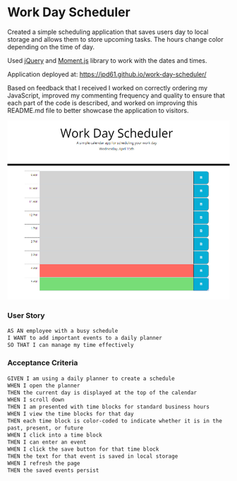 # Work Day Scheduler

Created a simple scheduling application that saves users day to local storage and allows them to store upcoming tasks. The hours change color depending on the time of day. 

Used [jQuery](https://jquery.com/) and [Moment.js](https://momentjs.com/) library to work with the dates and times.

Application deployed at: https://jpd61.github.io/work-day-scheduler/

Based on feedback that I received I worked on correctly ordering my JavaScript, improved my commenting frequency and quality to ensure that each part of the code is described, and worked on improving this README.md file to better showcase the application to visitors.

<img src="./assets/screenshot.PNG/">


### User Story
```
AS AN employee with a busy schedule
I WANT to add important events to a daily planner
SO THAT I can manage my time effectively
```

### Acceptance Criteria
```
GIVEN I am using a daily planner to create a schedule
WHEN I open the planner
THEN the current day is displayed at the top of the calendar
WHEN I scroll down
THEN I am presented with time blocks for standard business hours
WHEN I view the time blocks for that day
THEN each time block is color-coded to indicate whether it is in the past, present, or future
WHEN I click into a time block
THEN I can enter an event
WHEN I click the save button for that time block
THEN the text for that event is saved in local storage
WHEN I refresh the page
THEN the saved events persist
```
